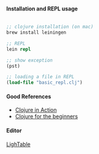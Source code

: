 #### Installation and REPL usage


``` clojure

;; clojure installation (on mac)
brew install leiningen

;; REPL
lein repl

;; show exception
(pst)

;; loading a file in REPL
(load-file "basic_repl.clj")

```

#### Good References

* [Clojure in Action](http://www.amazon.com/Clojure-Action-Amit-Rathore/dp/1935182595/ref=sr_1_1?ie=UTF8&qid=1389630332&sr=8-1&keywords=clojure+in+action)
* [Clojure for the beginners](http://www.braveclojure.com/)


#### Editor
[LighTable](http://www.lighttable.com/)
